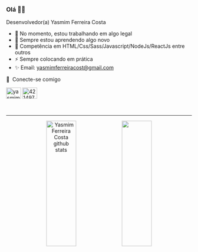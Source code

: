 ### Olá 👋🏼

Desenvolvedor(a) Yasmim Ferreira Costa

- 🔭 No momento, estou trabalhando em algo legal
- 🌱 Sempre estou aprendendo algo novo
- 💬 Competência em HTML/Css/Sass/Javascript/NodeJs/ReactJs entre outros
- ⚡ Sempre colocando em prática 
- ✨ Email: yasmimferreiracost@gmail.com



🔗  Conecte-se comigo
<p align="left">
<a href="https://linkedin.com/in/" target="blank"><img align="center" src="https://raw.githubusercontent.com/rahuldkjain/github-profile-readme-generator/master/src/images/icons/Social/linked-in-alt.svg" alt="yasmimferreir" height="30" width="40" /></a>
<a href="https://stackoverflow.com/users/19934186/yasmim-ferreira-costa" target="blank"><img align="center" src="https://raw.githubusercontent.com/rahuldkjain/github-profile-readme-generator/master/src/images/icons/Social/stack-overflow.svg" alt="4214976" height="30" width="40" /></a>
     
<br> <hr>
<div align="center" >  
  <img width="40%" height="340px" src="https://github-readme-stats.vercel.app/api?username=yasmimferreir&show_icons=true&count_private=true&hide_border=true&title_color=fff&icon_color=993399&text_color=c9d1d9&bg_color=0d1117" alt="Yasmim Ferreira Costa github stats" /> 
  <img width="40%" height="340px" src="https://github-readme-stats.vercel.app/api/top-langs/?username=yasmimferreir&layout=compact&hide_border=true&title_color=fff&text_color=993399&bg_color=0D1117" />
</div>

